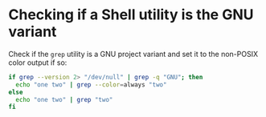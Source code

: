 # Checking if a Shell utility is the GNU variant

Check if the `grep` utility is a GNU project variant and set it to the non-POSIX color output if so:

```sh
if grep --version 2> "/dev/null" | grep -q "GNU"; then
  echo "one two" | grep --color=always "two"
else
  echo "one two" | grep "two"
fi
```
